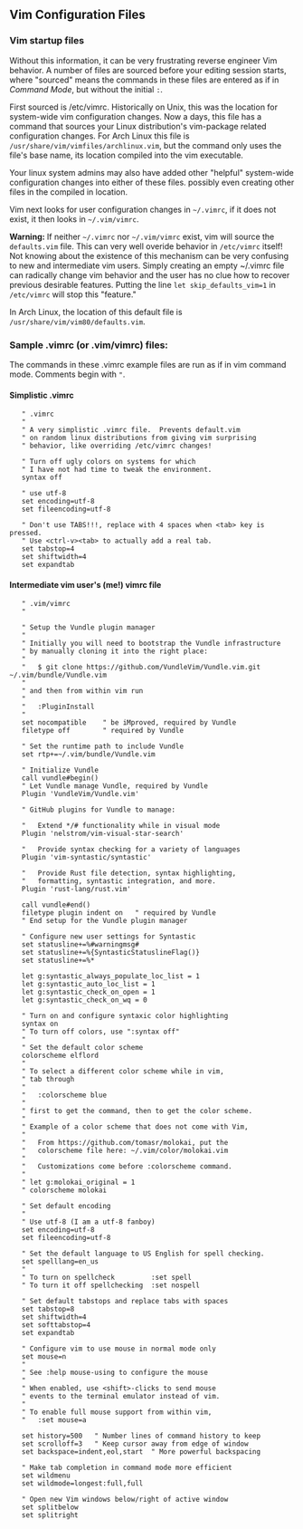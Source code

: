 ## Vim Configuration Files

### Vim startup files
Without this information, it can be very frustrating
reverse engineer Vim behavior.  A number of files are
sourced before your editing session starts, where
"sourced" means the commands in these files are entered 
as if in _Command Mode_, but without the initial `:`.

First sourced is /etc/vimrc.  Historically on Unix, this
was the location for system-wide vim configuration changes.
Now a days, this file has a command that sources your Linux
distribution's vim-package related configuration changes.
For Arch Linux this file
is `/usr/share/vim/vimfiles/archlinux.vim`, but the command
only uses the file's base name, its location compiled into
the vim executable.

Your linux system admins may also have added other "helpful"
system-wide configuration changes into either of these files.
possibly even creating other files in the compiled in
location.

Vim next looks for user configuration changes in `~/.vimrc`,
if it does not exist, it then looks in `~/.vim/vimrc`. 

__Warning:__ If neither `~/.vimrc` nor `~/.vim/vimrc` exist,
vim will source the `defaults.vim` file.  This can
very well overide behavior in `/etc/vimrc` itself!  Not
knowing about the existence of this mechanism can be very
confusing to new and intermediate vim users.  Simply
creating an empty ~/.vimrc file can radically change
vim behavior and the user has no clue how to recover
previous desirable features.  Putting the line
`let skip_defaults_vim=1` in `/etc/vimrc` will stop
this "feature."

In Arch Linux, the location of this default file is
`/usr/share/vim/vim80/defaults.vim`.

### Sample .vimrc (or .vim/vimrc) files:
The commands in these .vimrc example files are run
as if in vim command mode.  Comments begin with `"`.

#### Simplistic .vimrc
```
   " .vimrc
   "
   " A very simplistic .vimrc file.  Prevents default.vim
   " on random linux distributions from giving vim surprising
   " behavior, like overriding /etc/vimrc changes!
   
   " Turn off ugly colors on systems for which 
   " I have not had time to tweak the environment.
   syntax off
   
   " use utf-8
   set encoding=utf-8
   set fileencoding=utf-8
   
   " Don't use TABS!!!, replace with 4 spaces when <tab> key is pressed.
   " Use <ctrl-v><tab> to actually add a real tab.
   set tabstop=4
   set shiftwidth=4
   set expandtab
```
#### Intermediate vim user's (me!) vimrc file 
```
   " .vim/vimrc
   "   
   
   " Setup the Vundle plugin manager
   "
   " Initially you will need to bootstrap the Vundle infrastructure
   " by manually cloning it into the right place:
   "
   "   $ git clone https://github.com/VundleVim/Vundle.vim.git ~/.vim/bundle/Vundle.vim
   "
   " and then from within vim run
   "
   "   :PluginInstall
   "
   set nocompatible    " be iMproved, required by Vundle
   filetype off        " required by Vundle
   
   " Set the runtime path to include Vundle
   set rtp+=~/.vim/bundle/Vundle.vim
   
   " Initialize Vundle
   call vundle#begin()
   " Let Vundle manage Vundle, required by Vundle
   Plugin 'VundleVim/Vundle.vim'
   
   " GitHub plugins for Vundle to manage:
   
   "   Extend */# functionality while in visual mode
   Plugin 'nelstrom/vim-visual-star-search'
   
   "   Provide syntax checking for a variety of languages
   Plugin 'vim-syntastic/syntastic'
   
   "   Provide Rust file detection, syntax highlighting,
   "   formatting, syntastic integration, and more.
   Plugin 'rust-lang/rust.vim'
   
   call vundle#end()
   filetype plugin indent on   " required by Vundle
   " End setup for the Vundle plugin manager
   
   " Configure new user settings for Syntastic
   set statusline+=%#warningmsg#
   set statusline+=%{SyntasticStatuslineFlag()}
   set statusline+=%*
   
   let g:syntastic_always_populate_loc_list = 1
   let g:syntastic_auto_loc_list = 1
   let g:syntastic_check_on_open = 1
   let g:syntastic_check_on_wq = 0
   
   " Turn on and configure syntaxic color highlighting
   syntax on
   " To turn off colors, use ":syntax off"
   "
   " Set the default color scheme
   colorscheme elflord
   "
   " To select a different color scheme while in vim,
   " tab through
   "
   "   :colorscheme blue
   "
   " first to get the command, then to get the color scheme.
   "
   " Example of a color scheme that does not come with Vim,
   "
   "   From https://github.com/tomasr/molokai, put the
   "   colorscheme file here: ~/.vim/color/molokai.vim
   "
   "   Customizations come before :colorscheme command.
   "
   " let g:molokai_original = 1
   " colorscheme molokai
   
   " Set default encoding
   "   
   " Use utf-8 (I am a utf-8 fanboy)
   set encoding=utf-8
   set fileencoding=utf-8
   
   " Set the default language to US English for spell checking.
   set spelllang=en_us
   "
   " To turn on spellcheck         :set spell
   " To turn it off spellchecking  :set nospell
   
   " Set default tabstops and replace tabs with spaces
   set tabstop=8
   set shiftwidth=4
   set softtabstop=4
   set expandtab
   
   " Configure vim to use mouse in normal mode only
   set mouse=n
   "
   " See :help mouse-using to configure the mouse
   "
   " When enabled, use <shift>-clicks to send mouse
   " events to the terminal emulator instead of vim.
   "
   " To enable full mouse support from within vim,
   "   :set mouse=a
   
   set history=500   " Number lines of command history to keep
   set scrolloff=3   " Keep cursor away from edge of window
   set backspace=indent,eol,start  " More powerful backspacing
   
   " Make tab completion in command mode more efficient
   set wildmenu
   set wildmode=longest:full,full
   
   " Open new Vim windows below/right of active window
   set splitbelow
   set splitright
```
